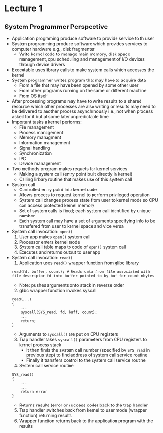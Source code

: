 # Lecture 1

## System Programmer Perspective

- Application programing produce software to provide service to th user
- System programming produce software which provides services to computer hardware e.g., disk fragmenter
    * Write kernel code to manage main memory, disk space management, cpu scheduling and management of I/O devices through device drivers
- Executable uses library calls to make system calls which accesses the kernel
- System programmer writes program that may have to acquire data
    * From a file that may have been opened by some other user
    * From other programs running on the same or different machine
    * From OS itself
- After processing programs may have to write results to a shared resource which other processes are also writing or results may need to be delivered to another process asynchrnously i.e., not when process asked for it but at some later unpredictable time
- Important tasks a kernel performs:
    * File management
    * Process management
    * Memory managment
    * Information management
    * Signal handling
    * Synchronization
    * IPC
    * Device management
- Two methods program makes requets for kernel services
    * Making a system call (entry point built directly in kernel)
    * Calling lirbary routine that makes use of this system call
- System call
    * Controlled entry point into kernel code
    * Allows process to request kernel to perform privileged operation
    * System call changes process state from user to kernel mode so CPU can access protected kernel memory
    * Set of system calls is fixed; each system call identified by unique number
    * Each system call may have a set of arguments specifying info to be transfered from user to kernel space and vice versa
- System call invocation: `open()`
    1. User app makes `open()` system call
    2. Processor enters kernel mode
    3. System call table maps to code of `open()` system call
    4. Executes and returns output to user app
- System call invocation: `read()`
    1. Application uses `read()` wrapper function from glibc library
    ```
    read(fd, buffer, count); # Reads data from file associated with file descriptor fd into buffer pointed to by buf for count nbytes
    ```
    - Note: pushes arguments onto stack in reverse order
    2. glibc wrapper function invokes syscall
    ```
    read(...)
    {
        ...
        syscall(SYS_read, fd, buff, count);
        ...
        return;
    }
    ```
    - Arguments to `syscall()` are put on CPU registers
    3. Trap handler takes `syscall()` parameters from CPU registers to kernel process stack
        * It then finds the system call number (specified by `SYS_read` in previous step) to find address of system call service routine
        * Finally it transfers control to the system call service routine
    4. System call service routine
    ```
    SYS_read()
    {
        ...
        ...
        return error
    }
    ```
    - Returns results (error or success code) back to the trap handler
    5. Trap handler switches back from kernel to user mode (wrapper function) returning results
    6. Wrapper function returns back to the application program with the results

